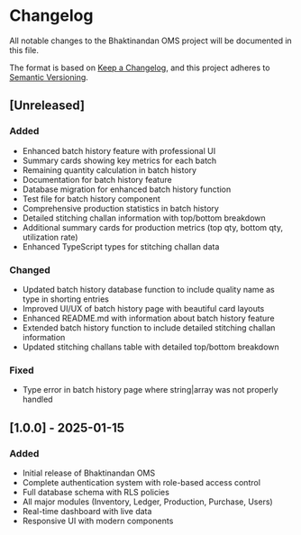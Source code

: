 # Changelog

All notable changes to the Bhaktinandan OMS project will be documented in this file.

The format is based on [Keep a Changelog](https://keepachangelog.com/en/1.0.0/),
and this project adheres to [Semantic Versioning](https://semver.org/spec/v2.0.0.html).

## [Unreleased]

### Added
- Enhanced batch history feature with professional UI
- Summary cards showing key metrics for each batch
- Remaining quantity calculation in batch history
- Documentation for batch history feature
- Database migration for enhanced batch history function
- Test file for batch history component
- Comprehensive production statistics in batch history
- Detailed stitching challan information with top/bottom breakdown
- Additional summary cards for production metrics (top qty, bottom qty, utilization rate)
- Enhanced TypeScript types for stitching challan data

### Changed
- Updated batch history database function to include quality name as type in shorting entries
- Improved UI/UX of batch history page with beautiful card layouts
- Enhanced README.md with information about batch history feature
- Extended batch history function to include detailed stitching challan information
- Updated stitching challans table with detailed top/bottom breakdown

### Fixed
- Type error in batch history page where string|array was not properly handled

## [1.0.0] - 2025-01-15

### Added
- Initial release of Bhaktinandan OMS
- Complete authentication system with role-based access control
- Full database schema with RLS policies
- All major modules (Inventory, Ledger, Production, Purchase, Users)
- Real-time dashboard with live data
- Responsive UI with modern components